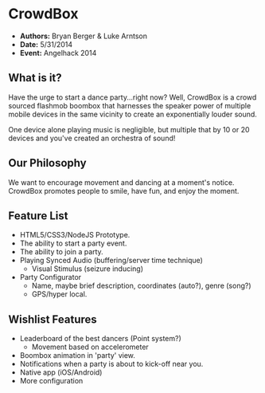 # CrowdBox
* **Authors:** Bryan Berger & Luke Arntson
* **Date:** 5/31/2014
* **Event:** Angelhack 2014

## What is it?
Have the urge to start a dance party...right now? Well, CrowdBox is a crowd sourced flashmob boombox that harnesses the speaker power of multiple mobile devices in the same vicinity to create an exponentially louder sound.

One device alone playing music is negligible, but multiple that by 10 or 20 devices and you've created an orchestra of sound!

## Our Philosophy
We want to encourage movement and dancing at a moment's notice. CrowdBox promotes people to smile, have fun, and enjoy the moment.

## Feature List
- HTML5/CSS3/NodeJS Prototype.
- The ability to start a party event.
- The ability to join a party.
- Playing Synced Audio (buffering/server time technique)
  - Visual Stimulus (seizure inducing)
- Party Configurator
  - Name, maybe brief description, coordinates (auto?), genre (song?)
  - GPS/hyper local.


## Wishlist Features
- Leaderboard of the best dancers (Point system?)
  - Movement based on accelerometer
- Boombox animation in 'party' view.
- Notifications when a party is about to kick-off near you.
- Native app (iOS/Android)
- More configuration